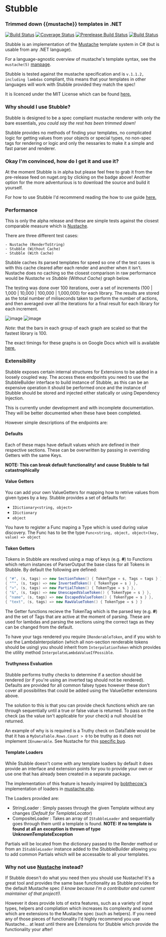 # Stubble
### Trimmed down {{mustache}} templates in .NET
[![Build Status](https://img.shields.io/appveyor/ci/Romanx/stubble-ceybe.svg?style=flat-square)](https://ci.appveyor.com/project/Romanx/stubble-ceybe/)
[![Coverage Status](https://img.shields.io/coveralls/StubbleOrg/Stubble.svg?style=flat-square)](https://coveralls.io/r/Romanx/StubbleOrg)
[![Prerelease Build Status](https://img.shields.io/nuget/vpre/Stubble.Core.svg?style=flat-square&label=nuget%20pre)](https://www.nuget.org/packages/Stubble.Core/)
[![Build Status](https://img.shields.io/nuget/v/Stubble.Core.svg?style=flat-square)](https://www.nuget.org/packages/Stubble.Core/)

Stubble is an implementation of the [Mustache](http://mustache.github.com/) template system in C# (but is usable from any .NET language).

For a language-agnostic overview of mustache's template syntax, see the `mustache(5)` [manpage](http://mustache.github.com/mustache.5.html).

Stubble is tested against the mustache specification and is `v.1.1.2, including lambdas` compliant, this means that your templates in other languages will work with Stubble provided they match the spec!

It is licenced under the MIT License which can be found [here.](/licence.md)

### Why should I use Stubble?
Stubble is designed to be a spec compliant mustache renderer with only the bare essentials, *you could say the rest has been trimmed down!*

Stubble provides no methods of finding your templates, no complicated logic for getting values from your objects or special types, no non-spec tags for rendering or logic and only the nessaries to make it a simple and fast parser and renderer.

### Okay I'm convinced, how do I get it and use it?
At the moment Stubble is in alpha but please feel free to grab it from the pre-release feed on nuget.org by clicking on the badge above! Another option for the more adventurious is to download the source and build it yourself.

For how to use Stubble I'd recommend reading the how to use guide [here.](https://github.com/Romanx/Stubble/wiki)

### Performance
This is only the alpha release and these are simple tests against the closest comparable measure which is [Nustache](https://github.com/jdiamond/Nustache/).

There are three different test cases:

	- Nustache (RenderToString)
	- Stubble (Without Cache)
	- Stubble (With Cache)

Stubble caches its parsed templates for speed so one of the test cases is with this cache cleared after each render and another when it isn't. Nustache does no caching so the closest comparison in raw performance would be *Nustache vs Stubble (Without Cache)* graph below.

The testing was done over 100 iterations, over a set of increments (100 | 1,000 | 10,000 | 100,000 | 1,000,000) for each library. The results are stored as the total number of miliseconds taken to perform the number of actions, and then averaged over all the iterations for a final result for each library for each increment.

![image](https://docs.google.com/spreadsheets/d/1QRKCy1GkwvI-pZqQaqcEHRHxWTRkz0aFXSt4O-zgOIk/pubchart?oid=1781166596&format=image)
![image](https://docs.google.com/spreadsheets/d/1QRKCy1GkwvI-pZqQaqcEHRHxWTRkz0aFXSt4O-zgOIk/pubchart?oid=306204948&format=image)

*Note:* that the bars in each group of each graph are scaled so that the fastest library is 100.

The exact timings for these graphs is on Google Docs which will is available [here.](https://docs.google.com/spreadsheets/d/1QRKCy1GkwvI-pZqQaqcEHRHxWTRkz0aFXSt4O-zgOIk/edit?usp=sharing)

### Extensibility
Stubble exposes certain internal structures for Extensions to be added in a loosely coupled way. The access these endpoints you need to use the StubbleBuilder interface to build instance of Stubble, as this can be an expensive operation it should be performed once and the instance of Stubble should be stored and injected either statically or using Dependency Injection.

This is currently under development and with incomplete documentation. 
They will be better documented when these have been completed.

However simple descriptions of the endpoints are:

#### Defaults
Each of these maps have default values which are defined in their respective sections. These can be overwritten by passing in overriding Getters with the same Keys. 

**NOTE: This can break default functionality! and cause Stubble to fail catastrophically**

#### Value Getters
You can add your own ValueGetters for mapping how to retrive values from given types by a key. Stubble provides a set of defaults for:

- `IDictionary<string, object>`
- `IDictionary`
- `object`

You have to register a Func maping a Type which is used during value discovery. The Func has to be the type `Func<string, object, object>(key, value) => object`

#### Token Getters
Tokens in Stubble are resolved using a map of keys (e.g. **#**) to Functions which return instances of ParserOutput the base class for all Tokens in Stubble. By default the following are defined:
```csharp
{ "#", (s, tags) => new SectionToken() { TokenType = s, Tags = tags } },
{ "^", (s, tags) => new InvertedToken() { TokenType = s } },
{ ">", (s, tags) => new PartialToken() { TokenType = s } },
{ "&", (s, tags) => new UnescapedValueToken() { TokenType = s } },
{ "name", (s, tags) => new EscapedValueToken() { TokenType = s } },
{ "text", (s, tags) => new RawValueToken() { TokenType = s } }
```

The Getter functions recieve the TokenTag which is the parsed key (e.g. **#**) and the set of Tags that are active at the moment of parsing. These are used for lambdas and parsing the sections using the correct tags as they can be changed from the default.

To have your tags rendered you require `IRenderableToken`, and if you wish to use the LambdaInterpolation (which all non-section renderable tokens should be using) you should inherit from `InterpolationToken` which provides the utility method `InterpolateLambdaValueIfPossible`.

#### Truthyness Evaluation
Stubble performs truthy checks to determine if a section should be rendered (or if you're using an inverted tag should not be rendered). Defaults are provided for all common falsey types however these don't cover all possibilites that could be added using the ValueGetter extensions above.

The solution to this is that you can provide check functions which are ran through sequentially until a true or false value is returned. To pass on the check (as the value isn't applicable for your check) a null should be returned.

An example of why is is required is a Truthy check on DataTable would be that it has a `MyDataTable.Rows.Count > 0` to be truthy as it does not implement `IEnumerable`. See Nustache for this [specific bug](https://github.com/jdiamond/Nustache/issues/92).

#### Template Loaders
While Stubble doesn't come with any template loaders by default it does provide an interface and extension points for you to provide your own or use one that has already been created in a separate package.

The implementation of this feature is heavily inspired by [bobthecow's](https://github.com/bobthecow/) implementation of loaders in [mustache.php](https://github.com/bobthecow/mustache.php/).

The Loaders provided are:

 - StringLoader : Simply passes through the given Template without any changes (*Default for TemplateLocator*)
 - CompositeLoader : Takes an array of `IStubbleLoader` and sequentially goes through them until a template is found.
   **NOTE: If no template is found at all an exception is thrown of type UnknownTemplateException**

Partials will be located from the dictionary passed to the Render method or from an `IStubbleLoader` instance added to the StubbleBuilder allowing you to add common Partials which will be accessable to all your templates.

### Why not use [Nustache](https://github.com/jdiamond/Nustache/) instead?
If Stubble doesn't do what you need then you should use Nustache! It's a great tool and provides the same base functionality as Stubble provides for the default Mustache spec *(I know because I'm a contributor and current maintainer of that project!)*.

However it does provide lots of extra features, such as a variety of input types, helpers and compliation which increases its complexity and some which are extensions to the Mustache spec (such as helpers). If you need any of those pieces of functionality I'd highly recommend you use Nustache... at least until there are Extensions for Stubble which provide the functionality your after!
